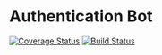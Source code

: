 # Authentication Bot

[![Coverage Status](https://coveralls.io/repos/github/abaeve/auth-bot/badge.svg?branch=master)](https://coveralls.io/github/abaeve/auth-bot?branch=master)
[![Build Status](https://drone.aba-eve.com/api/badges/abaeve/auth-bot/status.svg)](https://vps124874.vps.ovh.ca/abaeve/auth-bot)